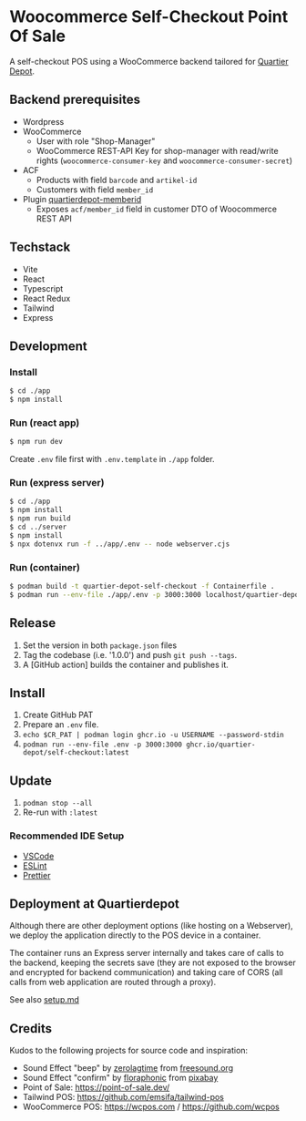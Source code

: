 # Woocommerce Self-Checkout Point Of Sale

A self-checkout POS using a WooCommerce backend tailored for [Quartier Depot](https://www.quartier-depot.ch/).

## Backend prerequisites

* Wordpress 
* WooCommerce 
  * User with role "Shop-Manager"
  * WooCommerce REST-API Key for shop-manager with read/write rights (`woocommerce-consumer-key` and `woocommerce-consumer-secret`)
* ACF
  * Products with field `barcode` and `artikel-id`
  * Customers with field `member_id`
* Plugin [quartierdepot-memberid](https://github.com/quartier-depot/quartierdepot-memberid)
  * Exposes `acf/member_id` field in customer DTO of Woocommerce REST API

## Techstack

- Vite
- React
- Typescript
- React Redux
- Tailwind
- Express

## Development

### Install

```bash
$ cd ./app
$ npm install
```

### Run (react app)

```bash
$ npm run dev
```

Create `.env` file first with `.env.template` in `./app` folder.


### Run (express server)

```bash
$ cd ./app
$ npm install
$ npm run build
$ cd ../server
$ npm install
$ npx dotenvx run -f ../app/.env -- node webserver.cjs
```

### Run (container)

```bash
$ podman build -t quartier-depot-self-checkout -f Containerfile . 
$ podman run --env-file ./app/.env -p 3000:3000 localhost/quartier-depot-self-checkout:latest
```

## Release

1. Set the version in both `package.json` files 
2. Tag the codebase (i.e. '1.0.0') and push `git push --tags`.
3. A [GitHub action] builds the container and publishes it.

## Install

1. Create GitHub PAT
2. Prepare an `.env` file.
3. `echo $CR_PAT | podman login ghcr.io -u USERNAME --password-stdin`
4. `podman run --env-file .env -p 3000:3000 ghcr.io/quartier-depot/self-checkout:latest`

## Update

1. `podman stop --all`
2. Re-run with `:latest`

### Recommended IDE Setup

* [VSCode](https://code.visualstudio.com/)
* [ESLint](https://marketplace.visualstudio.com/items?itemName=dbaeumer.vscode-eslint)
* [Prettier](https://marketplace.visualstudio.com/items?itemName=esbenp.prettier-vscode)

## Deployment at Quartierdepot

Although there are other deployment options (like hosting on a Webserver),
we deploy the application directly to the POS device in a container.

The container runs an Express server internally and takes care of calls to the backend,
keeping the secrets save (they are not exposed to the browser and encrypted for backend communication)
and taking care of CORS (all calls from web application are routed through a proxy).

See also [setup.md](./doc/setup.md)

## Credits

Kudos to the following projects for source code and inspiration:

- Sound Effect "beep" by [zerolagtime](https://freesound.org/people/zerolagtime/) from [freesound.org](https://freesound.org/)
- Sound Effect "confirm" by [floraphonic](https://pixabay.com/users/floraphonic-38928062) from [pixabay](https://pixabay.com)
- Point of Sale: https://point-of-sale.dev/
- Tailwind POS: https://github.com/emsifa/tailwind-pos
- WooCommerce POS: https://wcpos.com / https://github.com/wcpos